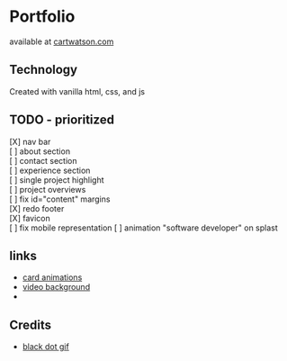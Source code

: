 # Portfolio
available at [cartwatson.com](http://www.cartwatson.com)

## Technology
Created with vanilla html, css, and js  

## TODO - prioritized
[X] nav bar  
[ ] about section  
[ ] contact section  
[ ] experience section  
[ ] single project highlight  
[ ] project overviews  
[ ] fix id="content" margins  
[X] redo footer  
[X] favicon  
[ ] fix mobile representation
[ ] animation "software developer" on splast 

## links
* [card animations](https://stackoverflow.com/questions/55465325/animate-a-div-from-bottom-to-top-with-css)
* [video background](https://www.w3schools.com/howto/howto_css_fullscreen_video.asp)
* 

## Credits
* [black dot gif](https://shield.ai/)
